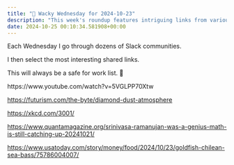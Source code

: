 ```yaml
---
title: "🤪 Wacky Wednesday for 2024-10-23"
description: "This week's roundup features intriguing links from various Slack communities, safe for work!"
date: 2024-10-25 00:10:34.581908+00:00
---
```


<!-- buttondown-editor-mode: fancy --><p>Each Wednesday I go through dozens of Slack communities.</p><p>I then select the most interesting shared links.</p><p>This will always be a safe for work list. 🙈</p><p>https://www.youtube.com/watch?v=5VGLPP70Xtw</p><p><a target="_blank" rel="noopener noreferrer nofollow" href="https://futurism.com/the-byte/diamond-dust-atmosphere">https://futurism.com/the-byte/diamond-dust-atmosphere</a></p><p><a target="_blank" rel="noopener noreferrer nofollow" href="https://xkcd.com/3001/">https://xkcd.com/3001/</a></p><p><a target="_blank" rel="noopener noreferrer nofollow" href="https://www.quantamagazine.org/srinivasa-ramanujan-was-a-genius-math-is-still-catching-up-20241021/">https://www.quantamagazine.org/srinivasa-ramanujan-was-a-genius-math-is-still-catching-up-20241021/</a></p><p><a target="_blank" rel="noopener noreferrer nofollow" href="https://www.usatoday.com/story/money/food/2024/10/23/goldfish-chilean-sea-bass/75786004007/">https://www.usatoday.com/story/money/food/2024/10/23/goldfish-chilean-sea-bass/75786004007/</a></p><p></p><p></p>